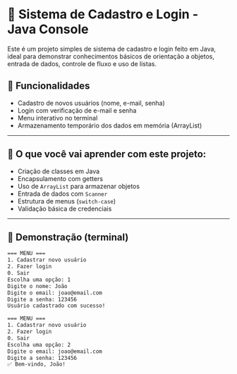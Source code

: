 # 🔐 Sistema de Cadastro e Login - Java Console

Este é um projeto simples de sistema de cadastro e login feito em Java, ideal para demonstrar conhecimentos básicos de orientação a objetos, entrada de dados, controle de fluxo e uso de listas.

## 🚀 Funcionalidades

- Cadastro de novos usuários (nome, e-mail, senha)
- Login com verificação de e-mail e senha
- Menu interativo no terminal
- Armazenamento temporário dos dados em memória (ArrayList)

---

## 🧠 O que você vai aprender com este projeto:

- Criação de classes em Java
- Encapsulamento com getters
- Uso de `ArrayList` para armazenar objetos
- Entrada de dados com `Scanner`
- Estrutura de menus (`switch-case`)
- Validação básica de credenciais

---

## 📸 Demonstração (terminal)

```bash
=== MENU ===
1. Cadastrar novo usuário
2. Fazer login
0. Sair
Escolha uma opção: 1
Digite o nome: João
Digite o email: joao@email.com
Digite a senha: 123456
Usuário cadastrado com sucesso!

=== MENU ===
1. Cadastrar novo usuário
2. Fazer login
0. Sair
Escolha uma opção: 2
Digite o email: joao@email.com
Digite a senha: 123456
✅ Bem-vindo, João!
